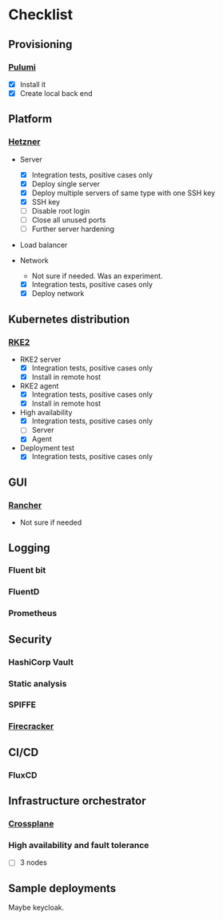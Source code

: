 # Checklist

## Provisioning

### [Pulumi](https://www.pulumi.com/)

- [x] Install it
- [x] Create local back end

## Platform

### [Hetzner](https://www.hetzner.com/)

- Server
  - [x] Integration tests, positive cases only
  - [x] Deploy single server
  - [x] Deploy multiple servers of same type with one SSH key
  - [x] SSH key
  - [ ] Disable root login
  - [ ] Close all unused ports
  - [ ] Further server hardening

- Load balancer

- Network
  - Not sure if needed. Was an experiment.
  - [x] Integration tests, positive cases only
  - [x] Deploy network

## Kubernetes distribution

### [RKE2](https://docs.rke2.io/)

- RKE2 server
  - [x] Integration tests, positive cases only
  - [x] Install in remote host

- RKE2 agent
  - [x] Integration tests, positive cases only
  - [x] Install in remote host

- High availability
  - [x] Integration tests, positive cases only
  - [ ] Server
  - [x] Agent

- Deployment test
  - [x] Integration tests, positive cases only

## GUI

### [Rancher](https://www.rancher.com/)

- Not sure if needed

## Logging

### Fluent bit

### FluentD

### Prometheus

## Security

### HashiCorp Vault

### Static analysis

### SPIFFE

### [Firecracker](https://firecracker-microvm.github.io/)

## CI/CD

### FluxCD

## Infrastructure orchestrator

### [Crossplane](https://www.crossplane.io/)

### High availability and fault tolerance

- [ ] 3 nodes

## Sample deployments

Maybe keycloak.